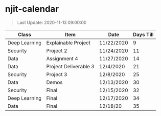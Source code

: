 # njit-calendar

>Last Update: 2020-11-13 09:00:00

| Class         | Item                  | Date       | Days Till |
|---------------|-----------------------|------------|-----------|
| Deep Learning | Explainable Project   | 11/22/2020 | 9         |
| Security      | Project 2             | 11/24/2020 | 11        |
| Data          | Assignment 4          | 11/27/2020 | 14        |
| Data          | Project Deliverable 3 | 12/4/2020  | 21        |
| Security      | Project 3             | 12/8/2020  | 25        |
| Data          | Demos                 | 12/13/2020 | 30        |
| Security      | Final                 | 12/15/2020 | 32        |
| Deep Learning | Final                 | 12/17/2020 | 34        |
| Data          | Final                 | 12/18/20   | 35        |
